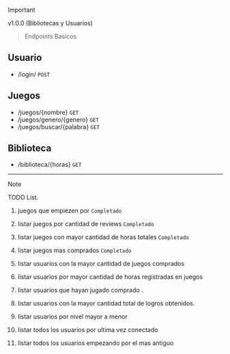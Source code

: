 > [!IMPORTANT]  
> v1.0.0 (Bibliotecas y Usuarios)

> Endpoints Basicos

Usuario
-------
- /login/ `POST`

Juegos
------
- /juegos/{nombre} `GET`
- /juegos/genero/{genero} `GET`
- /juegos/buscar/{palabra} `GET`

Biblioteca
----------
- /biblioteca/{horas} `GET`

----------

> [!NOTE]  
> TODO List.

1. juegos que empiezen por <PALABRA> `Completado`

2. listar juegos por cantidad de reviews `Completado`

3. listar juegos con mayor cantidad de horas totales `Completado`

4. listar juegos mas comprados `Completado`

5. listar usuarios con la mayor cantidad de juegos comprados

6. listar usuarios por mayor cantidad de horas registradas en juegos

7. listar usuarios que hayan jugado comprado <NOMBRE DEL JUEGO>.

8. listar usuarios con la mayor cantidad total de logros obtenidos.

9. listar usuarios por nivel mayor a menor

10. listar todos los usuarios por ultima vez conectado

11. listar todos los usuarios empezando por el mas antiguo
